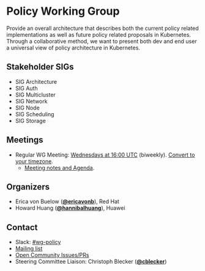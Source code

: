 <!---
This is an autogenerated file!

Please do not edit this file directly, but instead make changes to the
sigs.yaml file in the project root.

To understand how this file is generated, see https://git.k8s.io/community/generator/README.md
--->
# Policy Working Group

Provide an overall architecture that describes both the current policy related implementations as well as future policy related proposals in Kubernetes. Through a collaborative method, we want to present both dev and end user a universal view of policy architecture in Kubernetes.

## Stakeholder SIGs
* SIG Architecture
* SIG Auth
* SIG Multicluster
* SIG Network
* SIG Node
* SIG Scheduling
* SIG Storage

## Meetings
* Regular WG Meeting: [Wednesdays at 16:00 UTC](https://zoom.us/j/7375677271) (biweekly). [Convert to your timezone](http://www.thetimezoneconverter.com/).
  * [Meeting notes and Agenda](https://docs.google.com/document/d/1ihFfEfgViKlUMbY2NKxaJzBkgHh-Phk5hqKTzK-NEEs/edit?usp=sharing).

## Organizers

* Erica von Buelow (**[@ericavonb](https://github.com/ericavonb)**), Red Hat
* Howard Huang (**[@hannibalhuang](https://github.com/hannibalhuang)**), Huawei

## Contact
- Slack: [#wg-policy](https://kubernetes.slack.com/messages/wg-policy)
- [Mailing list](https://groups.google.com/forum/#!forum/kubernetes-wg-policy)
- [Open Community Issues/PRs](https://github.com/kubernetes/community/labels/wg%2Fpolicy)
- Steering Committee Liaison: Christoph Blecker (**[@cblecker](https://github.com/cblecker)**)
<!-- BEGIN CUSTOM CONTENT -->

<!-- END CUSTOM CONTENT -->
